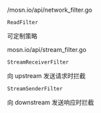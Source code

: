 /mosn.io/api/network_filter.go

```
ReadFilter
```

可定制策略



mosn.io/api/stream_filter.go

```
StreamReceiverFilter
```

向 upstream 发送请求时拦截

```
StreamSenderFilter
```

向 downstream 发送响应时拦截